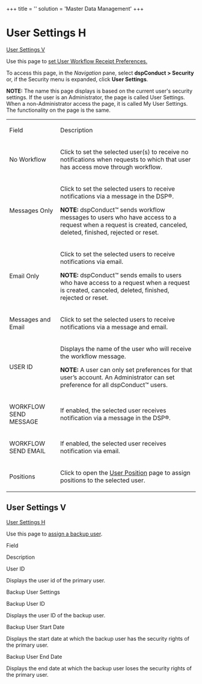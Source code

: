 +++
title = ''
solution = 'Master Data Management'
+++

# <span id="User_Settings_H"></span>User Settings H

[User Settings V](User_Settings_H.htm#User_Settings_V)

<div class="use">

Use this page to [set User Workflow Receipt
Preferences.](../Config/Set_User_Workflow_Receipt_Preferences.htm)

</div>

To access this page, in the *Navigation* pane, select **dspConduct \>
Security** or, if the Security menu is expanded, click **User
Settings**.

**NOTE:** The name this page displays is based on the current user's
security settings. If the user is an Administrator, the page is called
User Settings. When a non-Administrator access the page, it is called My
User Settings. The functionality on the page is the same.

<table>
<tbody>
<tr class="odd">
<td><p>Field</p></td>
<td><p>Description</p></td>
</tr>
<tr class="even">
<td><p>No Workflow</p></td>
<td><p>Click to set the selected user(s) to receive no notifications when requests to which that user has access move through workflow. </p></td>
</tr>
<tr class="odd">
<td><p>Messages Only</p></td>
<td><p>Click to set the selected users to receive notifications via a message in the DSP®.</p>
<p><strong>NOTE:</strong> dspConduct™ sends workflow messages to users who have access to a request when a request is created, canceled, deleted, finished, rejected or reset.</p></td>
</tr>
<tr class="even">
<td><p>Email Only</p></td>
<td><p>Click to set the selected users to receive notifications via email.</p>
<p><strong>NOTE:</strong> dspConduct™ sends emails to users who have access to a request when a request is created, canceled, deleted, finished, rejected or reset.</p></td>
</tr>
<tr class="odd">
<td><p>Messages and Email</p></td>
<td><p>Click to set the selected users to receive notifications via a message and email.</p></td>
</tr>
<tr class="even">
<td><p>USER ID</p></td>
<td><p>Displays the name of the user who will receive the workflow message.</p>
<p><strong>NOTE:</strong> A user can only set preferences for that user’s account. An Administrator can set preference for all dspConduct™ users.</p></td>
</tr>
<tr class="odd">
<td><p>WORKFLOW SEND MESSAGE</p></td>
<td><p>If enabled, the selected user receives notification via a message in the DSP®.</p></td>
</tr>
<tr class="even">
<td><p>WORKFLOW SEND EMAIL</p></td>
<td><p>If enabled, the selected user receives notification via email.</p></td>
</tr>
<tr class="odd">
<td><p>Positions</p></td>
<td><p>Click to open the <a href="User_Position.htm">User Position</a> page to assign positions to the selected user.</p></td>
</tr>
</tbody>
</table>

## <span id="User_Settings_V"></span>User Settings V

[User Settings H](User_Settings_H.htm)

<div class="use">

Use this page to [assign a backup
user](../Config/Assign_a_Backup_User.htm).

</div>

Field

Description

User ID

Displays the user id of the primary user.

Backup User Settings

Backup User ID

Displays the user ID of the backup user.

Backup User Start Date

Displays the start date at which the backup user has the security rights
of the primary user.

Backup User End Date

Displays the end date at which the backup user loses the security rights
of the primary user.
